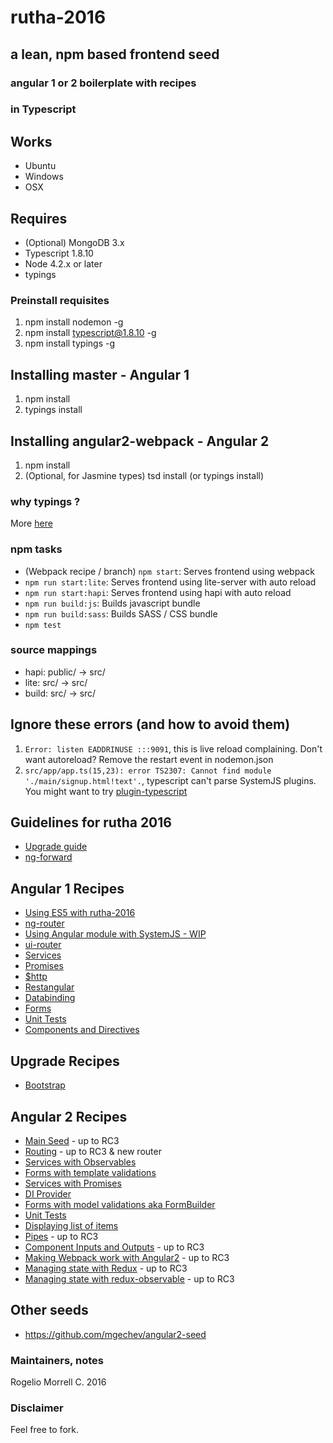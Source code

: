# rutha-2016
## a lean, npm based frontend seed
### angular 1 or 2 boilerplate with recipes
### in Typescript


## Works

* Ubuntu
* Windows
* OSX

## Requires

* (Optional) MongoDB 3.x
* Typescript 1.8.10
* Node 4.2.x or later
* typings

### Preinstall requisites

1. npm install nodemon -g
2. npm install typescript@1.8.10 -g
3. npm install typings -g

## Installing master - Angular 1

1. npm install
2. typings install

## Installing angular2-webpack - Angular 2

1. npm install
2. (Optional, for Jasmine types) tsd install (or typings install)

### why typings ?

More [here](https://angular.io/docs/ts/latest/guide/typescript-configuration.html)


### npm tasks ###

* (Webpack recipe / branch) `npm start`: Serves frontend using webpack
* `npm run start:lite`: Serves frontend using lite-server with auto reload
* `npm run start:hapi`: Serves frontend using hapi with auto reload
* `npm run build:js`: Builds javascript bundle
* `npm run build:sass`: Builds SASS / CSS bundle
* `npm test`

### source mappings

* hapi: public/ -> src/
* lite: src/ -> src/
* build: src/ -> src/

## Ignore these errors (and how to avoid them)

1. `Error: listen EADDRINUSE :::9091`, this is live reload complaining. Don't want autoreload? Remove the restart event in nodemon.json
2. `src/app/app.ts(15,23): error TS2307: Cannot find module './main/signup.html!text'.`, typescript can't parse SystemJS plugins. You might want to try [plugin-typescript](https://github.com/frankwallis/plugin-typescript)

## Guidelines for rutha 2016

* [Upgrade guide](https://angular.io/docs/ts/latest/guide/upgrade.html)
* [ng-forward](https://github.com/ngUpgraders/ng-forward) 

## Angular 1 Recipes

* [Using ES5 with rutha-2016](https://github.com/molekilla/rutha-2016/tree/angular-es5)
* [ng-router](https://github.com/molekilla/rutha-2016/tree/angular-training-ngRoute)
* [Using Angular module with SystemJS - WIP](https://github.com/molekilla/rutha-2016/tree/angular-training-modules-di)
* [ui-router](https://github.com/molekilla/rutha-2016/tree/angular-training-ui-router)
* [Services](https://github.com/molekilla/rutha-2016/tree/angular-training-services)
* [Promises](https://github.com/molekilla/rutha-2016/tree/angular-training-promises)
* [$http](https://github.com/molekilla/rutha-2016/tree/angular-training-http)
* [Restangular](https://github.com/molekilla/rutha-2016/tree/angular-training-http-restangular)
* [Databinding](https://github.com/molekilla/rutha-2016/tree/angular-training-databinding)
* [Forms](https://github.com/molekilla/rutha-2016/tree/angular-training-form-validations)
* [Unit Tests](https://github.com/molekilla/rutha-2016/tree/angular-training-unit-tests)
* [Components and Directives](https://github.com/molekilla/rutha-2016/tree/angular-training-component-directives)

## Upgrade Recipes

* [Bootstrap](https://github.com/molekilla/rutha-2016/tree/angular2-training-upgrade-bootstrap)

## Angular 2 Recipes
* [Main Seed](https://github.com/molekilla/rutha-2016/tree/angular2) - up to RC3
* [Routing](https://github.com/molekilla/rutha-2016/tree/angular2-training-routing) - up to RC3 & new router
* [Services with Observables](https://github.com/molekilla/rutha-2016/tree/angular2-training-services)
* [Forms with template validations](https://github.com/molekilla/rutha-2016/tree/angular2-training-forms)
* [Services with Promises](https://github.com/molekilla/rutha-2016/tree/angular2-training-promises)
* [DI Provider](https://github.com/molekilla/rutha-2016/tree/angular2-training-di-provider)
* [Forms with model validations aka FormBuilder](https://github.com/molekilla/rutha-2016/tree/angular2-training-validators)
* [Unit Tests](https://github.com/molekilla/rutha-2016/tree/angular2-training-unit-tests)
* [Displaying list of items](https://github.com/molekilla/rutha-2016/tree/angular2-training-databinding-list)
* [Pipes](https://github.com/molekilla/rutha-2016/tree/angular2-training-pipes) - up to RC3
* [Component Inputs and Outputs](https://github.com/molekilla/rutha-2016/tree/angular2-training-component-tree) - up to RC3
* [Making Webpack work with Angular2](https://github.com/molekilla/rutha-2016/tree/angular2-webpack)  - up to RC3
* [Managing state with Redux](https://github.com/molekilla/rutha-2016/tree/angular2-webpack-redux)   - up to RC3
* [Managing state with redux-observable](https://github.com/molekilla/rutha-2016/tree/angular2-webpack-redux-observable)   - up to RC3

## Other seeds

* https://github.com/mgechev/angular2-seed


### Maintainers, notes ###
Rogelio Morrell C. 2016


### Disclaimer ###
Feel free to fork.